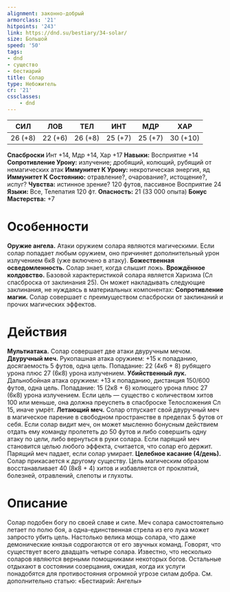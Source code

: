 ```yaml
---
alignment: законно-добрый
armorclass: '21'
hitpoints: '243'
link: https://dnd.su/bestiary/34-solar/
size: Большой
speed: '50'
tags:
- dnd
- существо
- бестиарий
title: Солар
type: Небожитель
cr: '21'
cssclasses:
    - dnd
---
```



| СИЛ | ЛОВ | ТЕЛ | ИНТ | МДР | ХАР |
|---|---|---|---|---|---|
| 26 (+8) | 22 (+6) | 26 (+8) | 25 (+7) | 25 (+7) | 30 (+10) |
**Спасброски** Инт +14, Мдр +14, Хар +17
**Навыки:** Восприятие +14
**Сопротивление Урону:** излучение; дробящий, колющий, рубящий от немагических атак
**Иммунитет К Урону:** некротическая энергия, яд
**Иммунитет К Состоянию:** отравление?, очарование?, истощение?, испуг?
**Чувства:** истинное зрение? 120 футов, пассивное Восприятие 24
**Языки:** Все, Телепатия 120 фт.
**Опасность:** 21 (33 000 опыта)
**Бонус Мастерства:** +7


# Особенности
**Оружие ангела.** Атаки оружием солара являются магическими. Если солар попадает любым оружием, оно причиняет дополнительный урон излучением 6к8 (уже включено в атаку).
**Божественная осведомленность.** Солар знает, когда слышит ложь.
**Врождённое колдовство.** Базовой характеристикой солара является Харизма (Сл спасброска от заклинания 25). Он может накладывать следующие заклинания, не нуждаясь в материальных компонентах:
**Сопротивление магии.** Солар совершает с преимуществом спасброски от заклинаний и прочих магических эффектов.


# Действия
**Мультиатака.** Солар совершает две атаки двуручным мечом.
**Двуручный меч.** Рукопашная атака оружием: +15 к попаданию, досягаемость 5 футов, одна цель. Попадание:  22 (4к6 + 8) рубящего урона плюс 27 (6к8) урона излучением.
**Убийственный лук.** Дальнобойная атака оружием: +13 к попаданию, дистанция 150/600 футов, одна цель. Попадание: 15 (2к8 + 6) колющего урона плюс 27 (6к8) урона излучением. Если цель — существо с количеством хитов 100 или меньше, она должна преуспеть в спасброске Телосложения Сл 15, иначе умрёт.
**Летающий меч.** Солар отпускает свой двуручный меч в магическое парение в свободном пространстве в пределах 5 футов от себя. Если солар видит меч, он может мысленно бонусным действием отдать ему команду пролететь до 50 футов и либо совершить одну атаку по цели, либо вернуться в руки солара. Если парящий меч становится целью любого эффекта, считается, что солар его держит. Парящий меч падает, если солар умирает.
**Целебное касание (4/день).** Солар прикасается к другому существу. Цель магическим образом восстанавливает 40 (8к8 + 4) хитов и избавляется от проклятий, болезней, отравлений, слепоты и глухоты.


# Описание
Солар подобен богу по своей славе и силе. Меч солара самостоятельно летает по полю боя, а одна-единственная стрела из его лука может запросто убить цель. Настолько велика мощь солара, что даже демонические князья содрогаются от его звучных команд. Говорят, что существует всего двадцать четыре солара. Известно, что несколько соларов являются верными помощниками некоторых богов. Остальные отдыхают в состоянии созерцания, ожидая, когда их услуги понадобятся для противостояния огромной угрозе силам добра. См. дополнительно статью: «Бестиарий: Ангелы»